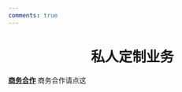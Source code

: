 ```yaml
---
comments: true
---
```


# <center>私人定制业务</center>  


**[商务合作](https://sdnuroboticsailab.github.io/commercial/commercial)** 商务合作请点这

